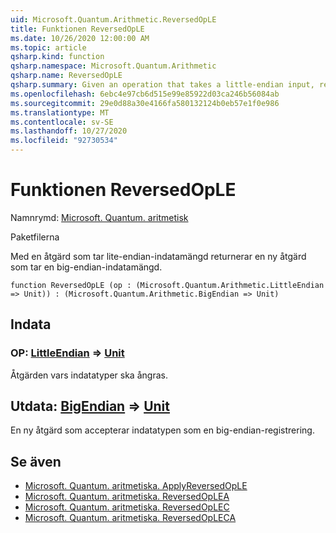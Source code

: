 ```yaml
---
uid: Microsoft.Quantum.Arithmetic.ReversedOpLE
title: Funktionen ReversedOpLE
ms.date: 10/26/2020 12:00:00 AM
ms.topic: article
qsharp.kind: function
qsharp.namespace: Microsoft.Quantum.Arithmetic
qsharp.name: ReversedOpLE
qsharp.summary: Given an operation that takes a little-endian input, returns a new operation that takes a big-endian input.
ms.openlocfilehash: 6ebc4e97cb6d515e99e85922d03ca246b56084ab
ms.sourcegitcommit: 29e0d88a30e4166fa580132124b0eb57e1f0e986
ms.translationtype: MT
ms.contentlocale: sv-SE
ms.lasthandoff: 10/27/2020
ms.locfileid: "92730534"
---
```

# <a name="reversedople-function"></a>Funktionen ReversedOpLE

Namnrymd: [Microsoft. Quantum. aritmetisk](xref:Microsoft.Quantum.Arithmetic)

Paketfilerna [](https://nuget.org/packages/)


Med en åtgärd som tar lite-endian-indatamängd returnerar en ny åtgärd som tar en big-endian-indatamängd.

```qsharp
function ReversedOpLE (op : (Microsoft.Quantum.Arithmetic.LittleEndian => Unit)) : (Microsoft.Quantum.Arithmetic.BigEndian => Unit)
```


## <a name="input"></a>Indata

### <a name="op--littleendian--unit"></a>OP: [LittleEndian](xref:Microsoft.Quantum.Arithmetic.LittleEndian) => [Unit](xref:microsoft.quantum.lang-ref.unit) 

Åtgärden vars indatatyper ska ångras.



## <a name="output--bigendian--unit"></a>Utdata: [BigEndian](xref:Microsoft.Quantum.Arithmetic.BigEndian) => [Unit](xref:microsoft.quantum.lang-ref.unit) 

En ny åtgärd som accepterar indatatypen som en big-endian-registrering.

## <a name="see-also"></a>Se även

- [Microsoft. Quantum. aritmetiska. ApplyReversedOpLE](xref:Microsoft.Quantum.Arithmetic.ApplyReversedOpLE)
- [Microsoft. Quantum. aritmetiska. ReversedOpLEA](xref:Microsoft.Quantum.Arithmetic.ReversedOpLEA)
- [Microsoft. Quantum. aritmetiska. ReversedOpLEC](xref:Microsoft.Quantum.Arithmetic.ReversedOpLEC)
- [Microsoft. Quantum. aritmetiska. ReversedOpLECA](xref:Microsoft.Quantum.Arithmetic.ReversedOpLECA)